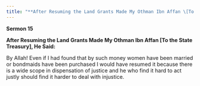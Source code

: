 ```yaml
---
title: "**After Resuming the Land Grants Made My Othman Ibn Affan \[To the State Treasury\], He Said:**" 
---
```

**Sermon 15**

**After Resuming the Land Grants Made My Othman Ibn Affan \[To the State Treasury\], He Said:**

By Allah\! Even if I had found that by such money women have been married or bondmaids have been purchased I would have resumed it because there is a wide scope in dispensation of justice and he who find it hard to act justly should find it harder to deal with injustice\.

